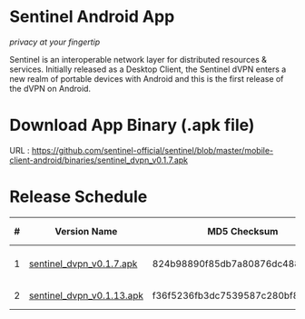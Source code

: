 Sentinel Android App
===
*privacy at your fingertip*

Sentinel is an interoperable network layer for distributed resources & services. Initially released as a Desktop Client, the Sentinel dVPN enters a new realm of portable devices with Android and this is the first release of the dVPN on Android.

Download App Binary (.apk file)
===

URL : https://github.com/sentinel-official/sentinel/blob/master/mobile-client-android/binaries/sentinel_dvpn_v0.1.7.apk

Release Schedule
===

| # | Version Name | MD5 Checksum | Release Date |
| -------- | -------- | -------- | --------- |
| 1     | [sentinel_dvpn_v0.1.7.apk](https://github.com/sentinel-official/sentinel/blob/master/mobile-client-android/binaries/sentinel_dvpn_v0.1.7.apk) | 824b98890f85db7a80876dc488adec45     | 4th September 2018
| 2     | [sentinel_dvpn_v0.1.13.apk](https://github.com/sentinel-official/sentinel/blob/master/mobile-client-android/binaries/sentinel_dvpn_v0.0.1.13.apk) | f36f5236fb3dc7539587c280bf88ead7     | 17th July 2018
